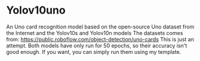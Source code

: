 # Yolov10uno
An Uno card recognition model based on the open-source Uno dataset from the Internet and the Yolov10s and Yolov10n models
The datasets comes from: https://public.roboflow.com/object-detection/uno-cards
This is just an attempt. Both models have only run for 50 epochs, so their accuracy isn't good enough. If you want, you can simply run them using my template.
